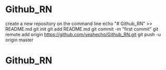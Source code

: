 # Github_RN

create a new repository on the command line
echo "# Github_RN" >> README.md
git init
git add README.md
git commit -m "first commit"
git remote add origin https://github.com/yeahecho/Github_RN.git
git push -u origin master
# Github_RN
